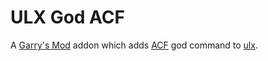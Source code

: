 # ULX God ACF

A [Garry's Mod](https://store.steampowered.com/app/4000/Garrys_Mod/) addon which adds [ACF](https://github.com/nrlulz/ACF) god command to [ulx](https://github.com/TeamUlysses/ulx).
